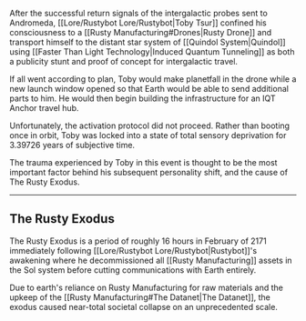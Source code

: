 After the successful return signals of the intergalactic probes sent to Andromeda, [[Lore/Rustybot Lore/Rustybot|Toby Tsur]] confined his consciousness to a [[Rusty Manufacturing#Drones|Rusty Drone]] and transport himself to the distant star system of [[Quindol System|Quindol]] using [[Faster Than Light Technology|Induced Quantum Tunneling]] as both a publicity stunt and proof of concept for intergalactic travel.

If all went according to plan, Toby would make planetfall in the drone while a new launch window opened so that Earth would be able to send additional parts to him. He would then begin building the infrastructure for an IQT Anchor travel hub.

Unfortunately, the activation protocol did not proceed. Rather than booting once in orbit, Toby was locked into a state of total sensory deprivation for 3.39726 years of subjective time.

The trauma experienced by Toby in this event is thought to be the most important factor behind his subsequent personality shift, and the cause of The Rusty Exodus.

---
## The Rusty Exodus

The Rusty Exodus is a period of roughly 16 hours in February of 2171 immediately following [[Lore/Rustybot Lore/Rustybot|Rustybot]]'s awakening where he decommissioned all [[Rusty Manufacturing]] assets in the Sol system before cutting communications with Earth entirely.

Due to earth's reliance on Rusty Manufacturing for raw materials and the upkeep of the [[Rusty Manufacturing#The Datanet|The Datanet]], the exodus caused near-total societal collapse on an unprecedented scale.